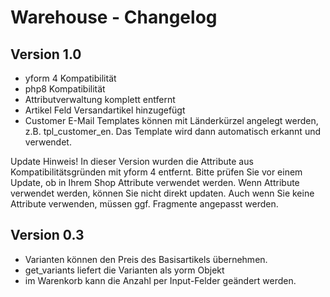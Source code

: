 # Warehouse - Changelog

## Version 1.0
- yform 4 Kompatibilität
- php8 Kompatibilität
- Attributverwaltung komplett entfernt
- Artikel Feld Versandartikel hinzugefügt
- Customer E-Mail Templates können mit Länderkürzel angelegt werden, z.B. tpl_customer_en. Das Template wird dann automatisch erkannt und verwendet.

Update Hinweis!
In dieser Version wurden die Attribute aus Kompatibilitätsgründen mit yform 4 entfernt.
Bitte prüfen Sie vor einem Update, ob in Ihrem Shop Attribute verwendet werden. Wenn Attribute verwendet werden, können Sie nicht direkt updaten.
Auch wenn Sie keine Attribute verwenden, müssen ggf. Fragmente angepasst werden.

## Version 0.3
- Varianten können den Preis des Basisartikels übernehmen.
- get_variants liefert die Varianten als yorm Objekt
- im Warenkorb kann die Anzahl per Input-Felder geändert werden.